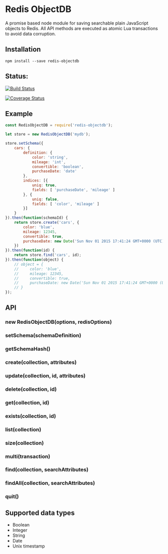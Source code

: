 # Redis ObjectDB

A promise based node module for saving searchable plain JavaScript objects to Redis. All API methods are executed as atomic Lua transactions to avoid data corruption.

## Installation

`npm install --save redis-objectdb`

## Status:

[![Build Status](https://secure.travis-ci.org/ilkkao/redis-objectdb.png)](http://travis-ci.org/ilkkao/redis-objectdb)

[![Coverage Status](https://coveralls.io/repos/ilkkao/redis-objectdb/badge.svg?branch=master&service=github)](https://coveralls.io/github/ilkkao/redis-objectdb?branch=master)

## Example

```javascript
const RedisObjectDB = require('redis-objectdb');

let store = new RedisObjectDB('mydb');

store.setSchema({
    cars: {
        definition: {
            color: 'string',
            mileage: 'int',
            convertible: 'boolean',
            purchaseDate: 'date'
        },
        indices: [{
            uniq: true,
            fields: [ 'purchaseDate', 'mileage' ]
        }, {
            uniq: false,
            fields: [ 'color', 'mileage' ]
        }]
    }
}).then(function(schemaId) {
    return store.create('cars', {
        color: 'blue',
        mileage: 12345,
        convertible: true,
        purchaseDate: new Date('Sun Nov 01 2015 17:41:24 GMT+0000 (UTC)')
    })
}).then(function(id) {
    return store.find('cars', id);
}).then(function(object) {
    // object = {
    //     color: 'blue',
    //     mileage: 12345,
    //     convertible: true,
    //     purchaseDate: new Date('Sun Nov 01 2015 17:41:24 GMT+0000 (UTC)')
    // }
});
```

## API

### new RedisObjectDB(options, redisOptions)

### setSchema(schemaDefinition)

### getSchemaHash()

### create(collection, attributes)

### update(collection, id, attributes)

### delete(collection, id)

### get(collection, id)

### exists(collection, id)

### list(collection)

### size(collection)

### multi(transaction)

### find(collection, searchAttributes)

### findAll(collection, searchAttributes)

### quit()

## Supported data types

- Boolean
- Integer
- String
- Date
- Unix timestamp
